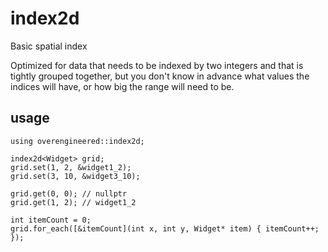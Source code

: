 # index2d
Basic spatial index

Optimized for data that needs to be indexed by two integers and that
is tightly grouped together, but you don't know in advance what values
the indices will have, or how big the range will need to be.

## usage

    using overengineered::index2d;
    
    index2d<Widget> grid;
    grid.set(1, 2, &widget1_2);
    grid.set(3, 10, &widget3_10);
    
    grid.get(0, 0); // nullptr
    grid.get(1, 2); // widget1_2
    
    int itemCount = 0;
    grid.for_each([&itemCount](int x, int y, Widget* item) { itemCount++; });
